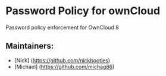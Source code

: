 # Password Policy for ownCloud

Password policy enforcement for OwnCloud 8

Maintainers:
------------
- [Nick] (https://github.com/nickbooties)
- [Michael] (https://github.com/michag86)

 

